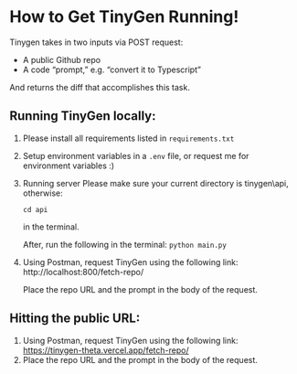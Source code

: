 # How to Get TinyGen Running!

Tinygen takes in two inputs via POST request:
- A public Github repo
- A code “prompt,” e.g. “convert it to Typescript”

And returns the diff that accomplishes this task.

## Running TinyGen locally: 
1. Please install all requirements listed in `requirements.txt`

2. Setup environment variables in a `.env` file, or request me for environment variables :)

3. Running server
   Please make sure your current directory is tinygen\api, otherwise:
   
   `cd api`
   
   in the terminal.

   After, run the following in the terminal: 
   `python main.py`

5. Using Postman, request TinyGen using the following link:
   http://localhost:800/fetch-repo/

   Place the repo URL and the prompt in the body of the request. 

## Hitting the public URL: 
1. Using Postman, request TinyGen using the following link: https://tinygen-theta.vercel.app/fetch-repo/
2. Place the repo URL and the prompt in the body of the request. 
